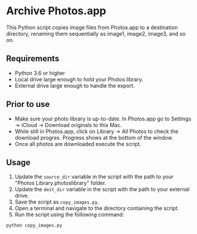 # Archive Photos.app

This Python script copies image files from Photos.app to a destination directory, renaming them sequentially as image1, image2, image3, and so on.

## Requirements

- Python 3.6 or higher
- Local drive large enough to hold your Photos library. 
- External drive large enough to handle the export. 

## Prior to use 

- Make sure your photo library is up-to-date. In Photos.app go to Settings → iCloud → Download originals to this Mac. 
- While still in Photos.app, click on Library → All Photos to check the download progres. Progress shows at the bottom of the window.
- Once all photos are downloaded execute the script. 

## Usage

1. Update the `source_dir` variable in the script with the path to your "Photos Library.photoslibrary" folder.
2. Update the `dest_dir` variable in the script with the path to your external drive.
3. Save the script as `copy_images.py`.
4. Open a terminal and navigate to the directory containing the script.
5. Run the script using the following command:

```bash
python copy_images.py
```
